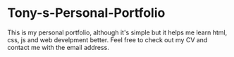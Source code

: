 # Tony-s-Personal-Portfolio
This is my personal portfolio, although it's simple but it helps me learn html, css, js and web develpment better. Feel free to check out my CV and contact me with the email address.
